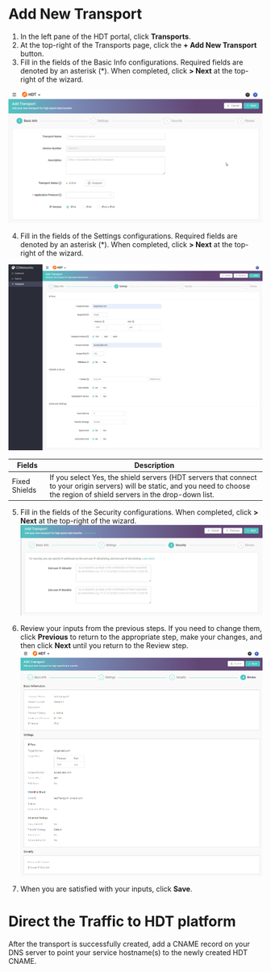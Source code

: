 # Add New Transport
1. In the left pane of the HDT portal, click **Transports**.
2. At the top-right of the Transports page, click the **+ Add New Transport** button. 
3. Fill in the fields of the Basic Info configurations. Required fields are denoted by an asterisk (\*). When completed, click **\> Next** at the top-right of the wizard.

![null](</docs/resources/images/transports/add-transport-basic-info.png>)

4. Fill in the fields of the Settings configurations. Required fields are denoted by an asterisk (\*). When completed, click **\> Next** at the top-right of the wizard.

![null](</docs/resources/images/transports/add-transport-settings.png>)

| Fields               | Description   |
| -------------------- | ------------- |
| Fixed Shields        | If you select Yes, the shield servers (HDT servers that connect to your origin servers) will be static, and you need to choose the region of shield servers in the drop-down list. |

5. Fill in the fields of the Security configurations. When completed, click **\> Next** at the top-right of the wizard.
![null](</docs/resources/images/transports/add-transport-security.png>)

6. Review your inputs from the previous steps. If you need to change them, click **Previous** to return to the appropriate step, make your changes, and then click **Next** until you return to the Review step.
![null](</docs/resources/images/transports/add-transport-review.png>)

7. When you are satisfied with your inputs, click **Save**.

# Direct the Traffic to HDT platform
After the transport is successfully created, add a CNAME record on your DNS server to point your service hostname(s) to the newly created HDT CNAME.
